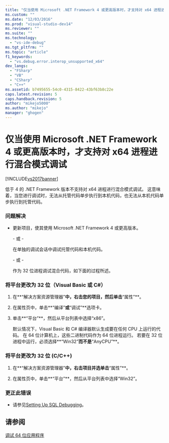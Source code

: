 ```yaml
---
title: "仅当使用 Microsoft .NET Framework 4 或更高版本时，才支持对 x64 进程进行混合模式调试 | Microsoft Docs"
ms.custom: ""
ms.date: "12/03/2016"
ms.prod: "visual-studio-dev14"
ms.reviewer: ""
ms.suite: ""
ms.technology: 
  - "vs-ide-debug"
ms.tgt_pltfrm: ""
ms.topic: "article"
f1_keywords: 
  - "vs.debug.error.interop_unsupported_x64"
dev_langs: 
  - "FSharp"
  - "VB"
  - "CSharp"
  - "C++"
ms.assetid: b7495655-54c0-4315-8422-43bf63b8c22e
caps.latest.revision: 5
caps.handback.revision: 5
author: "mikejo5000"
ms.author: "mikejo"
manager: "ghogen"
---
```

# 仅当使用 Microsoft .NET Framework 4 或更高版本时，才支持对 x64 进程进行混合模式调试
[!INCLUDE[vs2017banner](../code-quality/includes/vs2017banner.md)]

低于 4 的 .NET Framework 版本不支持对 x64 进程进行混合模式调试。  这意味着，当您进行调试时，无法从托管代码单步执行到本机代码，也无法从本机代码单步执行到托管代码。  
  
### 问题解决  
  
-   更新项目，使其使用 Microsoft .NET Framework 4 或更高版本。  
  
     \- 或 \-  
  
     在单独的调试会话中调试托管代码和本机代码。  
  
     \- 或 \-  
  
     作为 32 位进程调试混合代码，如下面的过程所述。  
  
### 将平台更改为 32 位（Visual Basic 或 C\#）  
  
1.  在**“解决方案资源管理器”**中，右击您的项目，然后单击**“属性”**。  
  
2.  在属性页中，单击**“编译”**或**“调试”**选项卡。  
  
3.  单击**“平台”**，然后从平台列表中选择“x86”。  
  
     默认情况下，Visual Basic 和 C\# 编译器默认生成要在任何 CPU 上运行的代码。  在 64 位计算机上，这些二进制代码作为 64 位进程运行。  若要在 32 位进程中运行，必须选择**“Win32”**而不是**“AnyCPU”**。  
  
### 将平台更改为 32 位 \(C\/C\+\+\)  
  
1.  在**“解决方案资源管理器”**中，右击项目并选单击**“属性”**。  
  
2.  在属性页中，单击**“平台”**，然后从平台列表中选择“Win32”。  
  
### 更正此错误  
  
-   请参见[Setting Up SQL Debugging](http://msdn.microsoft.com/zh-cn/3db09e68-edcc-42de-9c22-4e97cfd55ab3)。  
  
## 请参阅  
 [调试 64 位应用程序](../debugger/debug-64-bit-applications.md)